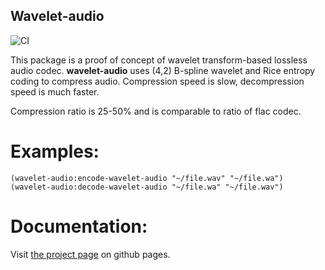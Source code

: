 Wavelet-audio
-------------
![CI](https://github.com/shamazmazum/wavelet-audio/workflows/CI/badge.svg)

This package is a proof of concept of wavelet transform-based lossless
audio codec. **wavelet-audio** uses  (4,2) B-spline wavelet and Rice
entropy coding to compress audio. Compression speed is slow,
decompression speed is much faster.

Compression ratio is 25-50% and is comparable to ratio of flac codec.

Examples:
========

~~~~~~~~{lisp}
(wavelet-audio:encode-wavelet-audio "~/file.wav" "~/file.wa")
(wavelet-audio:decode-wavelet-audio "~/file.wa" "~/file.wav")
~~~~~~~~

Documentation:
=============
Visit [the project page](http://shamazmazum.github.io/wavelet-audio)
on github pages.
